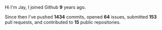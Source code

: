 Hi I'm Jay, I joined Github **9** years ago.

Since then I've pushed **1434** commits, opened **64** issues, submitted **153** pull requests, and contributed to **15** public repositories.
